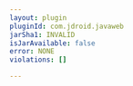 ```yaml
---
layout: plugin
pluginId: com.jdroid.javaweb
jarSha1: INVALID
isJarAvailable: false
error: NONE
violations: []

---
```

